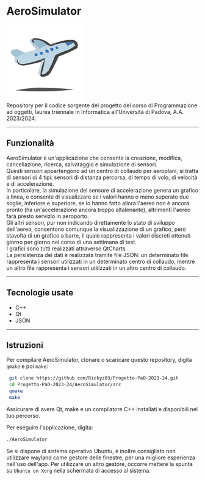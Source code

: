 # AeroSimulator
![Logo](./AeroSimulator/src/Assets/Icona.svg)
<br/>
Repository per il codice sorgente del progetto del corso di Programmazione ad oggetti, laurea triennale in Informatica all'Università di Padova, A.A. 2023/2024.

<hr/>

## Funzionalità
AeroSimulator è un'applicazione che consente la creazione, modifica, cancellazione, ricerca, salvataggio e simulazione di sensori.
<br/>
Questi sensori appartengono ad un centro di collaudo per aeroplani, si tratta di sensori di 4 tipi: sensori di distanza percorsa, di tempo di volo, di velocità e di accelerazione.
<br/>
In particolare, la simulazione del sensore di accelerazione genera un grafico a linea, e consente di visualizzare se i valori hanno o meno superato due soglie, inferiore e superiore, se lo hanno fatto allora l'aereo non è ancora pronto (ha un'accelerazione ancora troppo altalenante), altrimenti l'aereo farà presto servizio in aeroporto.
<br/>
Gli altri sensori, pur non indicando direttamente lo stato di sviluppo dell'aereo, consentono comunque la visualizzazione di un grafico, però stavolta di un grafico a barre, il quale rappresenta i valori discreti ottenuti giorno per giorno nel corso di una settimana di test.
<br/>
I grafici sono tutti realizzati attraverso QtCharts.
<br/>
La persistenza dei dati è realizzata tramite file JSON: un determinato file rappresenta i sensori utilizzati in un determinato centro di collaudo, mentre un altro file rappresenta i sensori utilizzati in un altro centro di collaudo.
<hr/>

## Tecnologie usate
* C++
* Qt
* JSON
<hr/>

## Istruzioni
Per compilare AeroSimulator, clonare o scaricare questo repository, digita `qmake` e poi `make`:

```bash
 git clone https://github.com/Rickyz03/Progetto-PaO-2023-24.git
 cd Progetto-PaO-2023-24/AeroSimulator/src
 qmake
 make
```

Assicurare di avere Qt, make e un compilatore C++ installati e disponibili nel tuo percorso.

Per eseguire l'applicazione, digita:

```bash
./AeroSimulator
```

Se si dispone di sistema operativo Ubuntu, è inoltre consigliato non utilizzare wayland come gestore delle finestre, per una migliore esperienza nell'uso dell'app. Per utilizzare un altro gestore, occorre mettere la spunta su `Ubuntu on Xorg` nella schermata di accesso al sistema.
